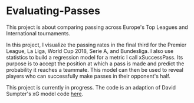 # Evaluating-Passes

This project is about comparing passing across Europe's Top Leagues and International tournaments.

In this project, I visualize the passing rates in the final third for the Premier League, La Liga, World Cup 2018, Serie A, and Bundesliga. I also use statistics to build a regression model for a metric I call xSuccessPass. Its purpose is to accept the position at which a pass is made and predict the probability it reaches a teammate. This model can then be used to reveal players who can successfully make passes in their opponent's half.

This project is currently in progress. The code is an adaption of David Sumpter's xG model code [here](https://github.com/Friends-of-Tracking-Data-FoTD/SoccermaticsForPython).
